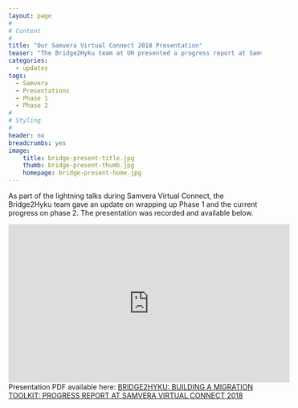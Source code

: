 ```yaml
---
layout: page
#
# Content
#
title: "Our Samvera Virtual Connect 2018 Presentation"
teaser: "The Bridge2Hyku team at UH presented a progress report at Samvera Virtual Connect"
categories:
  - updates
tags:
  - Samvera
  - Presentations
  - Phase 1
  - Phase 2
#
# Styling
#
header: no
breadcrumbs: yes
image:
    title: bridge-present-title.jpg
    thumb: bridge-present-thumb.jpg
    homepage: bridge-present-home.jpg
---
```

As part of the lightning talks during Samvera Virtual Connect, the Bridge2Hyku team gave an update on wrapping up Phase 1 and the current progress on phase 2.  The presentation was recorded and available below.
<br>
<iframe width="560" height="315" src="https://www.youtube.com/embed/Fdr-ROQ7JfU?rel=0&amp;start=7480" frameborder="0" allow="autoplay; encrypted-media" allowfullscreen></iframe>
<br>
Presentation PDF available here: <a href="https://uh-ir.tdl.org/uh-ir/handle/10657/3243">BRIDGE2HYKU: BUILDING A MIGRATION TOOLKIT: PROGRESS REPORT AT SAMVERA VIRTUAL CONNECT 2018</a>
